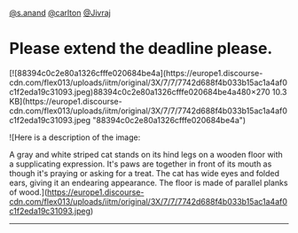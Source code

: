 [@s.anand](/u/s.anand) [@carlton](/u/carlton) [@Jivraj](/u/jivraj)

# Please extend the deadline please.

[![88394c0c2e80a1326cfffe020684be4a](https://europe1.discourse-
cdn.com/flex013/uploads/iitm/original/3X/7/7/7742d688f4b033b15ac1a4af0c1f2eda19c31093.jpeg)88394c0c2e80a1326cfffe020684be4a480×270
10.3 KB](https://europe1.discourse-
cdn.com/flex013/uploads/iitm/original/3X/7/7/7742d688f4b033b15ac1a4af0c1f2eda19c31093.jpeg
"88394c0c2e80a1326cfffe020684be4a")



![Here is a description of the image:

A gray and white striped cat stands on its hind legs on a wooden floor with a supplicating expression. It's paws are together in front of its mouth as though it's praying or asking for a treat. The cat has wide eyes and folded ears, giving it an endearing appearance. The floor is made of parallel planks of wood.](https://europe1.discourse-cdn.com/flex013/uploads/iitm/original/3X/7/7/7742d688f4b033b15ac1a4af0c1f2eda19c31093.jpeg)


---


